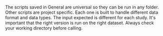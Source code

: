The scripts saved in General are universal so they can be run in any folder. Other scripts are project specific. Each one is built to handle different data format and data types. The input expected is different for each study. It's important that the right version is run on the right dataset. Always check your working directory before calling. 